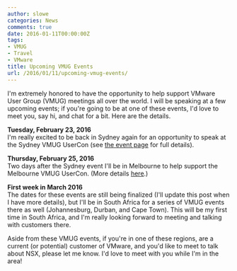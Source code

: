 ```yaml
---
author: slowe
categories: News
comments: true
date: 2016-01-11T00:00:00Z
tags:
- VMUG
- Travel
- VMware
title: Upcoming VMUG Events
url: /2016/01/11/upcoming-vmug-events/
---
```


I'm extremely honored to have the opportunity to help support VMware User Group (VMUG) meetings all over the world. I will be speaking at a few upcoming events; if you're going to be at one of these events, I'd love to meet you, say hi, and chat for a bit. Here are the details.

**Tuesday, February 23, 2016**  
I'm really excited to be back in Sydney again for an opportunity to speak at the Sydney VMUG UserCon (see [the event page][link-1] for full details).

**Thursday, February 25, 2016**  
Two days after the Sydney event I'll be in Melbourne to help support the Melbourne VMUG UserCon. (More details [here][link-2].)

**First week in March 2016**  
The dates for these events are still being finalized (I'll update this post when I have more details), but I'll be in South Africa for a series of VMUG events there as well (Johannesburg, Durban, and Cape Town). This will be my first time in South Africa, and I'm really looking forward to meeting and talking with customers there.

Aside from these VMUG events, if you're in one of these regions, are a current (or potential) customer of VMware, and you'd like to meet to talk about NSX, please let me know. I'd love to meet with you while I'm in the area!

[link-1]: https://www.vmug.com/p/cm/ld/fid=12366
[link-2]: https://www.vmug.com/p/cm/ld/fid=12406

